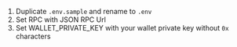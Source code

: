 1) Duplicate `.env.sample` and rename to `.env`
2) Set RPC with JSON RPC Url
3) Set WALLET_PRIVATE_KEY with your wallet private key without `0x` characters
